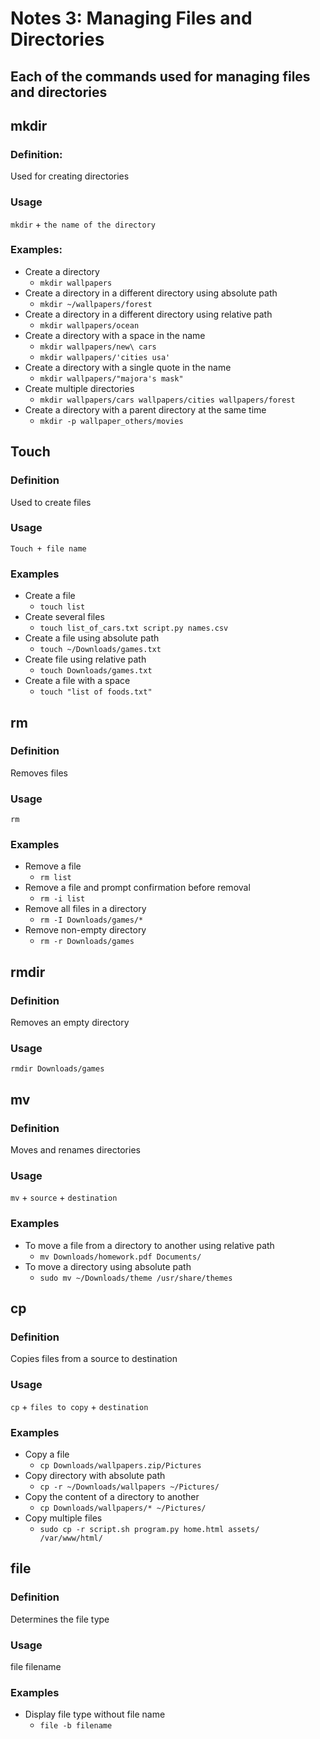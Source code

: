 # Notes 3: Managing Files and Directories

## Each of the commands used for managing files and directories

## mkdir
### Definition:
Used for creating directories
### Usage
`mkdir` + `the name of the directory`
### Examples:
* Create a directory
  * `mkdir wallpapers`
* Create a directory in a different directory using absolute path
  * `mkdir ~/wallpapers/forest`
* Create a directory in a different directory using relative path
  * `mkdir wallpapers/ocean`
* Create a directory with a space in the name
  * `mkdir wallpapers/new\ cars`
  * `mkdir wallpapers/'cities usa'`
* Create a directory with a single quote in the name
  * `mkdir wallpapers/"majora's mask"`
* Create multiple directories
  * `mkdir wallpapers/cars wallpapers/cities wallpapers/forest`
* Create a directory with a parent directory at the same time
  * `mkdir -p wallpaper_others/movies`
  
## Touch
### Definition
Used to create files
### Usage
`Touch + file name`
### Examples
* Create a file
  * `touch list`
* Create several files
  * `touch list_of_cars.txt script.py names.csv`
* Create a file using absolute path
  * `touch ~/Downloads/games.txt`
* Create file using relative path
  * `touch Downloads/games.txt`
* Create a file with a space
  * `touch "list of foods.txt"`
  
## rm
### Definition
Removes files
### Usage
`rm`
### Examples
* Remove a file
  * `rm list`
* Remove a file and prompt confirmation before removal
  * `rm -i list`
* Remove all files in a directory
  * `rm -I Downloads/games/*`
* Remove non-empty directory
  * `rm -r Downloads/games`
  
## rmdir
### Definition
Removes an empty directory
### Usage
`rmdir Downloads/games`

## mv
### Definition
Moves and renames directories
### Usage
`mv` + `source` + `destination`
### Examples
* To move a file from a directory to another using relative path
  * `mv Downloads/homework.pdf Documents/`
* To move a directory using absolute path
  * `sudo mv ~/Downloads/theme /usr/share/themes`

## cp
### Definition
Copies files from a source to destination
### Usage
`cp` + `files to copy` + `destination`
### Examples
* Copy a file
  * `cp Downloads/wallpapers.zip/Pictures`
* Copy directory with absolute path
  * `cp -r ~/Downloads/wallpapers ~/Pictures/`
* Copy the content of a directory to another
  * `cp Downloads/wallpapers/* ~/Pictures/`
* Copy multiple files
  * `sudo cp -r script.sh program.py home.html assets/ /var/www/html/`
  
## file
### Definition
Determines the file type
### Usage
file filename
### Examples
* Display file type without file name
  * `file -b filename`
